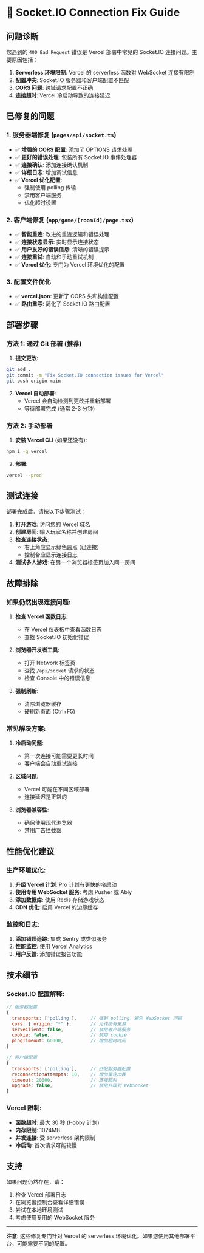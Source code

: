 # 🔧 Socket.IO Connection Fix Guide

## 问题诊断

您遇到的 `400 Bad Request` 错误是 Vercel 部署中常见的 Socket.IO 连接问题。主要原因包括：

1. **Serverless 环境限制**: Vercel 的 serverless 函数对 WebSocket 连接有限制
2. **配置冲突**: Socket.IO 服务器和客户端配置不匹配
3. **CORS 问题**: 跨域请求配置不正确
4. **连接超时**: Vercel 冷启动导致的连接延迟

## 已修复的问题

### 1. 服务器端修复 (`pages/api/socket.ts`)

- ✅ **增强的 CORS 配置**: 添加了 OPTIONS 请求处理
- ✅ **更好的错误处理**: 包装所有 Socket.IO 事件处理器
- ✅ **连接确认**: 添加连接确认机制
- ✅ **详细日志**: 增加调试信息
- ✅ **Vercel 优化配置**: 
  - 强制使用 polling 传输
  - 禁用客户端服务
  - 优化超时设置

### 2. 客户端修复 (`app/game/[roomId]/page.tsx`)

- ✅ **智能重连**: 改进的重连逻辑和错误处理
- ✅ **连接状态显示**: 实时显示连接状态
- ✅ **用户友好的错误信息**: 清晰的错误提示
- ✅ **连接重试**: 自动和手动重试机制
- ✅ **Vercel 优化**: 专门为 Vercel 环境优化的配置

### 3. 配置文件优化

- ✅ **vercel.json**: 更新了 CORS 头和构建配置
- ✅ **路由重写**: 简化了 Socket.IO 路由配置

## 部署步骤

### 方法 1: 通过 Git 部署 (推荐)

1. **提交更改**:
```bash
git add .
git commit -m "Fix Socket.IO connection issues for Vercel"
git push origin main
```

2. **Vercel 自动部署**:
   - Vercel 会自动检测到更改并重新部署
   - 等待部署完成 (通常 2-3 分钟)

### 方法 2: 手动部署

1. **安装 Vercel CLI** (如果还没有):
```bash
npm i -g vercel
```

2. **部署**:
```bash
vercel --prod
```

## 测试连接

部署完成后，请按以下步骤测试：

1. **打开游戏**: 访问您的 Vercel 域名
2. **创建房间**: 输入玩家名称并创建房间
3. **检查连接状态**: 
   - 右上角应显示绿色圆点 (已连接)
   - 控制台应显示连接日志
4. **测试多人游戏**: 在另一个浏览器标签页加入同一房间

## 故障排除

### 如果仍然出现连接问题:

1. **检查 Vercel 函数日志**:
   - 在 Vercel 仪表板中查看函数日志
   - 查找 Socket.IO 初始化错误

2. **浏览器开发者工具**:
   - 打开 Network 标签页
   - 查找 `/api/socket` 请求的状态
   - 检查 Console 中的错误信息

3. **强制刷新**:
   - 清除浏览器缓存
   - 硬刷新页面 (Ctrl+F5)

### 常见解决方案:

1. **冷启动问题**:
   - 第一次连接可能需要更长时间
   - 客户端会自动重试连接

2. **区域问题**:
   - Vercel 可能在不同区域部署
   - 连接延迟是正常的

3. **浏览器兼容性**:
   - 确保使用现代浏览器
   - 禁用广告拦截器

## 性能优化建议

### 生产环境优化:

1. **升级 Vercel 计划**: Pro 计划有更快的冷启动
2. **使用专用 WebSocket 服务**: 考虑 Pusher 或 Ably
3. **添加数据库**: 使用 Redis 存储游戏状态
4. **CDN 优化**: 启用 Vercel 的边缘缓存

### 监控和日志:

1. **添加错误追踪**: 集成 Sentry 或类似服务
2. **性能监控**: 使用 Vercel Analytics
3. **用户反馈**: 添加错误报告功能

## 技术细节

### Socket.IO 配置解释:

```javascript
// 服务器配置
{
  transports: ['polling'],     // 强制 polling，避免 WebSocket 问题
  cors: { origin: "*" },       // 允许所有来源
  serveClient: false,          // 禁用客户端服务
  cookie: false,               // 禁用 cookie
  pingTimeout: 60000,          // 增加超时时间
}

// 客户端配置
{
  transports: ['polling'],     // 匹配服务器配置
  reconnectionAttempts: 10,    // 增加重连次数
  timeout: 20000,              // 连接超时
  upgrade: false,              // 禁用升级到 WebSocket
}
```

### Vercel 限制:

- **函数超时**: 最大 30 秒 (Hobby 计划)
- **内存限制**: 1024MB
- **并发连接**: 受 serverless 架构限制
- **冷启动**: 首次请求可能较慢

## 支持

如果问题仍然存在，请：

1. 检查 Vercel 部署日志
2. 在浏览器控制台查看详细错误
3. 尝试在本地环境测试
4. 考虑使用专用的 WebSocket 服务

---

**注意**: 这些修复专门针对 Vercel 的 serverless 环境优化。如果您使用其他部署平台，可能需要不同的配置。 